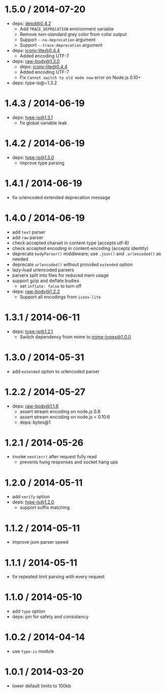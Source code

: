 1.5.0 / 2014-07-20
==================

  * deps: depd@0.4.2
    - Add `TRACE_DEPRECATION` environment variable
    - Remove non-standard grey color from color output
    - Support `--no-deprecation` argument
    - Support `--trace-deprecation` argument
  * deps: iconv-lite@0.4.4
    - Added encoding UTF-7
  * deps: raw-body@1.3.0
    - deps: iconv-lite@0.4.4
    - Added encoding UTF-7
    - Fix `Cannot switch to old mode now` error on Node.js 0.10+
  * deps: type-is@~1.3.2

1.4.3 / 2014-06-19
==================

  * deps: type-is@1.3.1
    - fix global variable leak

1.4.2 / 2014-06-19
==================

  * deps: type-is@1.3.0
    - improve type parsing

1.4.1 / 2014-06-19
==================

  * fix urlencoded extended deprecation message

1.4.0 / 2014-06-19
==================

  * add `text` parser
  * add `raw` parser
  * check accepted charset in content-type (accepts utf-8)
  * check accepted encoding in content-encoding (accepts identity)
  * deprecate `bodyParser()` middleware; use `.json()` and `.urlencoded()` as needed
  * deprecate `urlencoded()` without provided `extended` option
  * lazy-load urlencoded parsers
  * parsers split into files for reduced mem usage
  * support gzip and deflate bodies
    - set `inflate: false` to turn off
  * deps: raw-body@1.2.2
    - Support all encodings from `iconv-lite`

1.3.1 / 2014-06-11
==================

  * deps: type-is@1.2.1
    - Switch dependency from mime to mime-types@1.0.0

1.3.0 / 2014-05-31
==================

  * add `extended` option to urlencoded parser

1.2.2 / 2014-05-27
==================

  * deps: raw-body@1.1.6
    - assert stream encoding on node.js 0.8
    - assert stream encoding on node.js < 0.10.6
    - deps: bytes@1

1.2.1 / 2014-05-26
==================

  * invoke `next(err)` after request fully read
    - prevents hung responses and socket hang ups

1.2.0 / 2014-05-11
==================

  * add `verify` option
  * deps: type-is@1.2.0
    - support suffix matching

1.1.2 / 2014-05-11
==================

  * improve json parser speed

1.1.1 / 2014-05-11
==================

  * fix repeated limit parsing with every request

1.1.0 / 2014-05-10
==================

  * add `type` option
  * deps: pin for safety and consistency

1.0.2 / 2014-04-14
==================

  * use `type-is` module

1.0.1 / 2014-03-20
==================

  * lower default limits to 100kb

